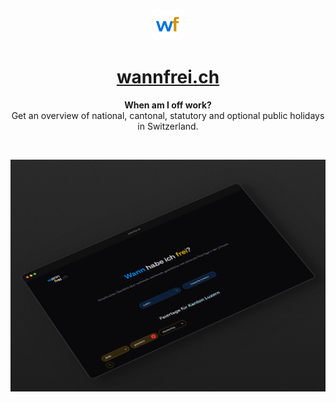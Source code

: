 <p align="center">
    <div align="center">
        <img src="src/app/icon.png" height="50px">
    </div>
    <h1 align="center"><a href="https://wannfrei.ch" alt="wannfrei.ch" >wannfrei.ch</a></h1>
    <p align="center">
        <b>When am I off work?</b> </br>
        Get an overview of national, cantonal, statutory and optional public holidays in Switzerland.
    </p>
</p>

</br>

![showcase](wannfrei_showcase_2_dark.png)

